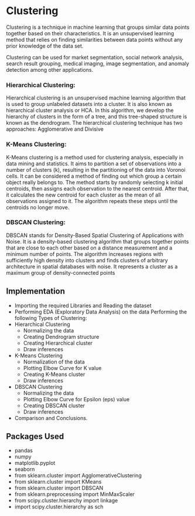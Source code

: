 # Clustering
Clustering is a technique in machine learning that groups similar data points together based on their characteristics. It is an unsupervised learning method that relies on finding similarities between data points without any prior knowledge of the data set. 

Clustering can be used for market segmentation, social network analysis, search result grouping, medical imaging, image segmentation, and anomaly detection among other applications.


### Hierarchical Clustering:

Hierarchical clustering is an unsupervised machine learning algorithm that is used to group unlabeled datasets into a cluster. It is also known as hierarchical cluster analysis or HCA. 
In this algorithm, we develop the hierarchy of clusters in the form of a tree, and this tree-shaped structure is known as the dendrogram. 
The hierarchical clustering technique has two approaches: 
Agglomerative and Divisive


### K-Means Clustering:

K-Means clustering is a method used for clustering analysis, especially in data mining and statistics. It aims to partition a set of observations into a number of clusters (k), resulting in the partitioning of the data into Voronoi cells. It can be considered a method of finding out which group a certain object really belongs to. 
The method starts by randomly selecting k initial centroids, then assigns each observation to the nearest centroid. After that, it calculates the new centroid for each cluster as the mean of all observations assigned to it. The algorithm repeats these steps until the centroids no longer move.


### DBSCAN Clustering:

DBSCAN stands for Density-Based Spatial Clustering of Applications with Noise. 
It is a density-based clustering algorithm that groups together points that are close to each other based on a distance measurement and a minimum number of points. The algorithm increases regions with sufficiently high density into clusters and finds clusters of arbitrary architecture in spatial databases with noise. It represents a cluster as a maximum group of density-connected points

## Implementation
- Importing the required Libraries and Reading the dataset
- Performing EDA (Exploratory Data Analysis) on the data
  Performing the following Types of Clustering:
- Hierarchical Clustering
  - Normalizing the data
  - Creating Dendrogram structure
  - Creating Hierarchical cluster
  - Draw inferences
- K-Means Clustering
  - Normalization of the data
  - Plotting Elbow Curve for K value
  - Creating K-Means cluster
  - Draw inferences
- DBSCAN Clustering
  - Normalizing the data
  - Plotting Elbow Curve for Epsilon (eps) value
  - Creating DBSCAN cluster
  - Draw inferences
- Comparison and Conclusions.

## Packages Used
- pandas
- numpy
- matplotlib.pyplot
- seaborn
- from sklearn.cluster import AgglomerativeClustering
- from sklearn.cluster import KMeans
- from sklearn.cluster import DBSCAN
- from sklearn.preprocessing import MinMaxScaler
- from scipy.cluster.hierarchy import linkage
- import scipy.cluster.hierarchy as sch
